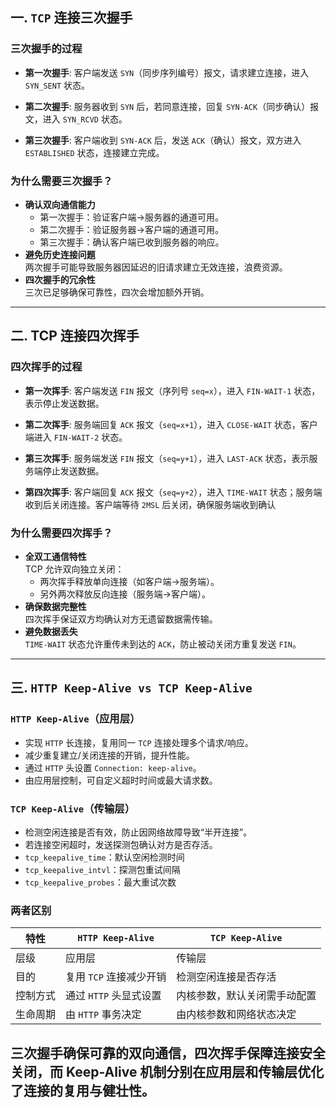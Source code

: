 ## 一. `TCP` 连接三次握手

### 三次握手的过程
- **第一次握手**: 客户端发送 `SYN`（同步序列编号）报文，请求建立连接，进入 `SYN_SENT` 状态。

- **第二次握手**: 服务器收到 `SYN` 后，若同意连接，回复 `SYN-ACK`（同步确认）报文，进入 `SYN_RCVD` 状态。

- **第三次握手**: 客户端收到 `SYN-ACK` 后，发送 `ACK`（确认）报文，双方进入 `ESTABLISHED` 状态，连接建立完成。

### 为什么需要三次握手？
- **确认双向通信能力**  
  - 第一次握手：验证客户端→服务器的通道可用。  
  - 第二次握手：验证服务器→客户端的通道可用。  
  - 第三次握手：确认客户端已收到服务器的响应。  
- **避免历史连接问题**  
  两次握手可能导致服务器因延迟的旧请求建立无效连接，浪费资源。  
- **四次握手的冗余性**  
  三次已足够确保可靠性，四次会增加额外开销。

---

## 二. TCP 连接四次挥手

### 四次挥手的过程
- **第一次挥手**: 客户端发送 `FIN` 报文（序列号 `seq=x`），进入 `FIN-WAIT-1` 状态，表示停止发送数据。

- **第二次挥手**: 服务端回复 `ACK` 报文（`seq=x+1`），进入 `CLOSE-WAIT` 状态，客户端进入 `FIN-WAIT-2` 状态。

- **第三次挥手**: 服务端发送 `FIN` 报文（`seq=y+1`），进入 `LAST-ACK` 状态，表示服务端停止发送数据。

- **第四次挥手**: 客户端回复 `ACK` 报文（`seq=y+2`），进入 `TIME-WAIT` 状态；服务端收到后关闭连接。客户端等待 `2MSL` 后关闭，确保服务端收到确认

### 为什么需要四次挥手？
- **全双工通信特性**  
  TCP 允许双向独立关闭：  
  - 两次挥手释放单向连接（如客户端→服务端）。  
  - 另外两次释放反向连接（服务端→客户端）。  
- **确保数据完整性**  
  四次挥手保证双方均确认对方无遗留数据需传输。  
- **避免数据丢失**  
  `TIME-WAIT` 状态允许重传未到达的 `ACK`，防止被动关闭方重复发送 `FIN`。

---

## 三. `HTTP Keep-Alive vs TCP Keep-Alive`

### `HTTP Keep-Alive`（应用层）
- 实现 `HTTP` 长连接，复用同一 `TCP` 连接处理多个请求/响应。  
- 减少重复建立/关闭连接的开销，提升性能。  
- 通过 `HTTP` 头设置 `Connection: keep-alive`。  
- 由应用层控制，可自定义超时时间或最大请求数。

### `TCP Keep-Alive`（传输层）
- 检测空闲连接是否有效，防止因网络故障导致“半开连接”。  
- 若连接空闲超时，发送探测包确认对方是否存活。    
- `tcp_keepalive_time`：默认空闲检测时间
- `tcp_keepalive_intvl`：探测包重试间隔  
- `tcp_keepalive_probes`：最大重试次数

### 两者区别
| **特性**       | **`HTTP Keep-Alive`**                | **`TCP Keep-Alive`**               |
|----------------|------------------------------------|-----------------------------------|
| 层级           | 应用层                             | 传输层                           |
| 目的           | 复用 `TCP` 连接减少开销              | 检测空闲连接是否存活              |
| 控制方式       | 通过 `HTTP` 头显式设置               | 内核参数，默认关闭需手动配置       |
| 生命周期       | 由 `HTTP` 事务决定                   | 由内核参数和网络状态决定           |

三次握手确保可靠的双向通信，四次挥手保障连接安全关闭，而 Keep-Alive 机制分别在应用层和传输层优化了连接的复用与健壮性。
---
